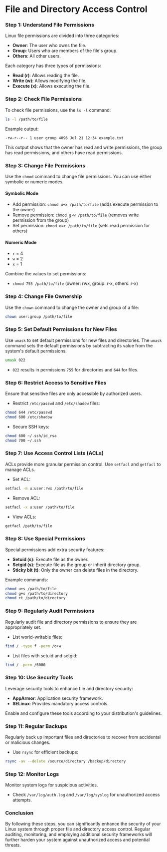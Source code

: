 # File and Directory Access Control

### Step 1: Understand File Permissions
Linux file permissions are divided into three categories:
- **Owner**: The user who owns the file.
- **Group**: Users who are members of the file's group.
- **Others**: All other users.

Each category has three types of permissions:
- **Read (r)**: Allows reading the file.
- **Write (w)**: Allows modifying the file.
- **Execute (x)**: Allows executing the file.

### Step 2: Check File Permissions
To check file permissions, use the `ls -l` command:

```bash
ls -l /path/to/file
```

Example output:
```
-rw-r--r-- 1 user group 4096 Jul 21 12:34 example.txt
```

This output shows that the owner has read and write permissions, the group has read permissions, and others have read permissions.

### Step 3: Change File Permissions
Use the `chmod` command to change file permissions. You can use either symbolic or numeric modes.

#### Symbolic Mode
- Add permission: `chmod u+x /path/to/file` (adds execute permission to the owner)
- Remove permission: `chmod g-w /path/to/file` (removes write permission from the group)
- Set permission: `chmod o=r /path/to/file` (sets read permission for others)

#### Numeric Mode
- `r` = 4
- `w` = 2
- `x` = 1

Combine the values to set permissions:
- `chmod 755 /path/to/file` (owner: rwx, group: r-x, others: r-x)

### Step 4: Change File Ownership
Use the `chown` command to change the owner and group of a file:

```bash
chown user:group /path/to/file
```

### Step 5: Set Default Permissions for New Files
Use `umask` to set default permissions for new files and directories. The `umask` command sets the default permissions by subtracting its value from the system's default permissions.

```bash
umask 022
```

- `022` results in permissions `755` for directories and `644` for files.

### Step 6: Restrict Access to Sensitive Files
Ensure that sensitive files are only accessible by authorized users.

- Restrict `/etc/passwd` and `/etc/shadow` files:

```bash
chmod 644 /etc/passwd
chmod 600 /etc/shadow
```

- Secure SSH keys:

```bash
chmod 600 ~/.ssh/id_rsa
chmod 700 ~/.ssh
```

### Step 7: Use Access Control Lists (ACLs)
ACLs provide more granular permission control. Use `setfacl` and `getfacl` to manage ACLs.

- Set ACL:

```bash
setfacl -m u:user:rwx /path/to/file
```

- Remove ACL:

```bash
setfacl -x u:user /path/to/file
```

- View ACLs:

```bash
getfacl /path/to/file
```

### Step 8: Use Special Permissions
Special permissions add extra security features:
- **Setuid (s)**: Execute file as the owner.
- **Setgid (s)**: Execute file as the group or inherit directory group.
- **Sticky bit (t)**: Only the owner can delete files in the directory.

Example commands:
```bash
chmod u+s /path/to/file
chmod g+s /path/to/directory
chmod +t /path/to/directory
```

### Step 9: Regularly Audit Permissions
Regularly audit file and directory permissions to ensure they are appropriately set.

- List world-writable files:

```bash
find / -type f -perm /o+w
```

- List files with setuid and setgid:

```bash
find / -perm /6000
```

### Step 10: Use Security Tools
Leverage security tools to enhance file and directory security:
- **AppArmor**: Application security framework.
- **SELinux**: Provides mandatory access controls.

Enable and configure these tools according to your distribution's guidelines.

### Step 11: Regular Backups
Regularly back up important files and directories to recover from accidental or malicious changes.

- Use `rsync` for efficient backups:

```bash
rsync -av --delete /source/directory /backup/directory
```

### Step 12: Monitor Logs
Monitor system logs for suspicious activities.

- Check `/var/log/auth.log` and `/var/log/syslog` for unauthorized access attempts.

### Conclusion
By following these steps, you can significantly enhance the security of your Linux system through proper file and directory access control. Regular auditing, monitoring, and employing additional security frameworks will further harden your system against unauthorized access and potential threats.